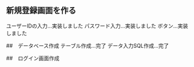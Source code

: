 ## 新規登録画面を作る
ユーザーIDの入力...実装しました
パスワード入力...実装しました
ボタン...実装しました

##　データベース作成
テーブル作成...完了
データ入力SQL作成...完了

##　ログイン画面作成